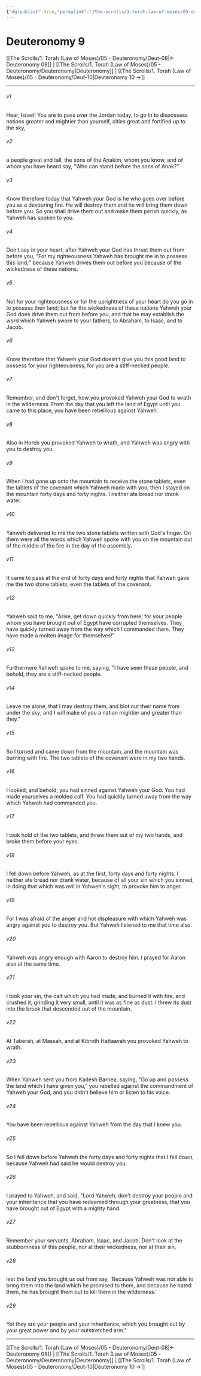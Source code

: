 ```yaml
---
{"dg-publish":true,"permalink":"/the-scrolls/1-torah-law-of-moses/05-deuteronomy/deut-09/","tags":["TheScrolls","TorahLawofMoses"]}
---
```



# Deuteronomy 9

[[The Scrolls/1. Torah (Law of Moses)/05 - Deuteronomy/Deut-08\|← Deuteronomy 08]] | [[The Scrolls/1. Torah (Law of Moses)/05 - Deuteronomy/Deuteronomy\|Deuteronomy]] | [[The Scrolls/1. Torah (Law of Moses)/05 - Deuteronomy/Deut-10\|Deuteronomy 10 →]]
***



###### v1 
Hear, Israel! You are to pass over the Jordan today, to go in to dispossess nations greater and mightier than yourself, cities great and fortified up to the sky, 

###### v2 
a people great and tall, the sons of the Anakim, whom you know, and of whom you have heard say, "Who can stand before the sons of Anak?" 

###### v3 
Know therefore today that Yahweh your God is he who goes over before you as a devouring fire. He will destroy them and he will bring them down before you. So you shall drive them out and make them perish quickly, as Yahweh has spoken to you. 

###### v4 
Don't say in your heart, after Yahweh your God has thrust them out from before you, "For my righteousness Yahweh has brought me in to possess this land;" because Yahweh drives them out before you because of the wickedness of these nations. 

###### v5 
Not for your righteousness or for the uprightness of your heart do you go in to possess their land; but for the wickedness of these nations Yahweh your God does drive them out from before you, and that he may establish the word which Yahweh swore to your fathers, to Abraham, to Isaac, and to Jacob. 

###### v6 
Know therefore that Yahweh your God doesn't give you this good land to possess for your righteousness, for you are a stiff-necked people. 

###### v7 
Remember, and don't forget, how you provoked Yahweh your God to wrath in the wilderness. From the day that you left the land of Egypt until you came to this place, you have been rebellious against Yahweh. 

###### v8 
Also in Horeb you provoked Yahweh to wrath, and Yahweh was angry with you to destroy you. 

###### v9 
When I had gone up onto the mountain to receive the stone tablets, even the tablets of the covenant which Yahweh made with you, then I stayed on the mountain forty days and forty nights. I neither ate bread nor drank water. 

###### v10 
Yahweh delivered to me the two stone tablets written with God's finger. On them were all the words which Yahweh spoke with you on the mountain out of the middle of the fire in the day of the assembly. 

###### v11 
It came to pass at the end of forty days and forty nights that Yahweh gave me the two stone tablets, even the tablets of the covenant. 

###### v12 
Yahweh said to me, "Arise, get down quickly from here; for your people whom you have brought out of Egypt have corrupted themselves. They have quickly turned away from the way which I commanded them. They have made a molten image for themselves!" 

###### v13 
Furthermore Yahweh spoke to me, saying, "I have seen these people, and behold, they are a stiff-necked people. 

###### v14 
Leave me alone, that I may destroy them, and blot out their name from under the sky; and I will make of you a nation mightier and greater than they." 

###### v15 
So I turned and came down from the mountain, and the mountain was burning with fire. The two tablets of the covenant were in my two hands. 

###### v16 
I looked, and behold, you had sinned against Yahweh your God. You had made yourselves a molded calf. You had quickly turned away from the way which Yahweh had commanded you. 

###### v17 
I took hold of the two tablets, and threw them out of my two hands, and broke them before your eyes. 

###### v18 
I fell down before Yahweh, as at the first, forty days and forty nights. I neither ate bread nor drank water, because of all your sin which you sinned, in doing that which was evil in Yahweh's sight, to provoke him to anger. 

###### v19 
For I was afraid of the anger and hot displeasure with which Yahweh was angry against you to destroy you. But Yahweh listened to me that time also. 

###### v20 
Yahweh was angry enough with Aaron to destroy him. I prayed for Aaron also at the same time. 

###### v21 
I took your sin, the calf which you had made, and burned it with fire, and crushed it, grinding it very small, until it was as fine as dust. I threw its dust into the brook that descended out of the mountain. 

###### v22 
At Taberah, at Massah, and at Kibroth Hattaavah you provoked Yahweh to wrath. 

###### v23 
When Yahweh sent you from Kadesh Barnea, saying, "Go up and possess the land which I have given you," you rebelled against the commandment of Yahweh your God, and you didn't believe him or listen to his voice. 

###### v24 
You have been rebellious against Yahweh from the day that I knew you. 

###### v25 
So I fell down before Yahweh the forty days and forty nights that I fell down, because Yahweh had said he would destroy you. 

###### v26 
I prayed to Yahweh, and said, "Lord Yahweh, don't destroy your people and your inheritance that you have redeemed through your greatness, that you have brought out of Egypt with a mighty hand. 

###### v27 
Remember your servants, Abraham, Isaac, and Jacob. Don't look at the stubbornness of this people, nor at their wickedness, nor at their sin, 

###### v28 
lest the land you brought us out from say, 'Because Yahweh was not able to bring them into the land which he promised to them, and because he hated them, he has brought them out to kill them in the wilderness.' 

###### v29 
Yet they are your people and your inheritance, which you brought out by your great power and by your outstretched arm."

***
[[The Scrolls/1. Torah (Law of Moses)/05 - Deuteronomy/Deut-08\|← Deuteronomy 08]] | [[The Scrolls/1. Torah (Law of Moses)/05 - Deuteronomy/Deuteronomy\|Deuteronomy]] | [[The Scrolls/1. Torah (Law of Moses)/05 - Deuteronomy/Deut-10\|Deuteronomy 10 →]]
